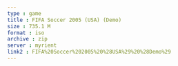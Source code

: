 ```yaml
---
type : game
title : FIFA Soccer 2005 (USA) (Demo)
size : 735.1 M
format : iso
archive : zip
server : myrient
link2 : FIFA%20Soccer%202005%20%28USA%29%20%28Demo%29
---
```

